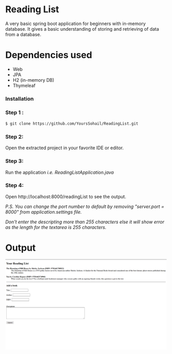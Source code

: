 # Reading List

A very basic spring boot application for beginners with in-memory database. It gives a basic understanding of storing and retrieving of data from a database.

# Dependencies used

  - Web
  - JPA
  - H2 (in-memory DB)
  - Thymeleaf
 
### Installation

### Step 1 :
```sh
$ git clone https://github.com/YoursSohail/ReadingList.git
```

### Step 2:
Open the extracted project in your favorite IDE or editor.

### Step 3:

Run the application *i.e. ReadingListApplication.java*

### Step 4:

Open http://localhost:8000/readingList to see the output.


*P.S.* 
*You can change the port number to default by removing "server.port = 8000" from application.settings file.*

*Don't enter the descripting more than 255 characters else it will show error as the length for the textarea is 255 characters.*

# Output
![](image/output.png)

